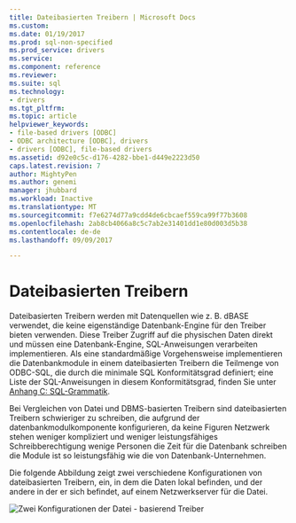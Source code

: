 ```yaml
---
title: Dateibasierten Treibern | Microsoft Docs
ms.custom: 
ms.date: 01/19/2017
ms.prod: sql-non-specified
ms.prod_service: drivers
ms.service: 
ms.component: reference
ms.reviewer: 
ms.suite: sql
ms.technology:
- drivers
ms.tgt_pltfrm: 
ms.topic: article
helpviewer_keywords:
- file-based drivers [ODBC]
- ODBC architecture [ODBC], drivers
- drivers [ODBC], file-based drivers
ms.assetid: d92e0c5c-d176-4282-bbe1-d449e2223d50
caps.latest.revision: 7
author: MightyPen
ms.author: genemi
manager: jhubbard
ms.workload: Inactive
ms.translationtype: MT
ms.sourcegitcommit: f7e6274d77a9cdd4de6cbcaef559ca99f77b3608
ms.openlocfilehash: 2ab8cb4066a8c5c7ab2e31401dd1e80d003d5b38
ms.contentlocale: de-de
ms.lasthandoff: 09/09/2017

---
```

# <a name="file-based-drivers"></a>Dateibasierten Treibern
Dateibasierten Treibern werden mit Datenquellen wie z. B. dBASE verwendet, die keine eigenständige Datenbank-Engine für den Treiber bieten verwenden. Diese Treiber Zugriff auf die physischen Daten direkt und müssen eine Datenbank-Engine, SQL-Anweisungen verarbeiten implementieren. Als eine standardmäßige Vorgehensweise implementieren die Datenbankmodule in einem dateibasierten Treibern die Teilmenge von ODBC-SQL, die durch die minimale SQL Konformitätsgrad definiert; eine Liste der SQL-Anweisungen in diesem Konformitätsgrad, finden Sie unter [Anhang C: SQL-Grammatik](../../odbc/reference/appendixes/appendix-c-sql-grammar.md).  
  
 Bei Vergleichen von Datei und DBMS-basierten Treibern sind dateibasierten Treibern schwieriger zu schreiben, die aufgrund der datenbankmodulkomponente konfigurieren, da keine Figuren Netzwerk stehen weniger kompliziert und weniger leistungsfähiges Schreibberechtigung wenige Personen die Zeit für die Datenbank schreiben die Module ist so leistungsfähig wie die von Datenbank-Unternehmen.  
  
 Die folgende Abbildung zeigt zwei verschiedene Konfigurationen von dateibasierten Treibern, ein, in dem die Daten lokal befinden, und der andere in der er sich befindet, auf einem Netzwerkserver für die Datei.  
  
 ![Zwei Konfigurationen der Datei &#45; basierend Treiber](../../odbc/reference/media/pr06.gif "pr06")

